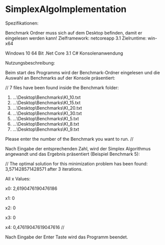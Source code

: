 # SimplexAlgoImplementation

Spezifikationen:

Benchmark Ordner muss sich auf dem Desktop befinden, damit er eingelesen werden kann!
Zielframework: netcoreapp 3.1
Zielruntime: win-x64

Windows 10 64 Bit .Net Core 3.1 
C# Konsolenanwendung

Nutzungsbeschreibung:

Beim start des Programms wird der Benchmark-Ordner eingelesen und die Auswahl an Benchmarks auf der Konsole präsentiert:

//
7 files have been found inside the Benchmark folder:

1. ...\Desktop\Benchmarks\KI_10.txt
2. ...\Desktop\Benchmarks\KI_15.txt
3. ...\Desktop\Benchmarks\KI_20.txt
4. ...\Desktop\Benchmarks\KI_30.txt
5. ...\Desktop\Benchmarks\KI_5.txt
6. ...\Desktop\Benchmarks\KI_8.txt
7. ...\Desktop\Benchmarks\KI_9.txt

Please enter the number of the Benchmark you want to run.
//

Nach Eingabe der entsprechenden Zahl, wird der Simplex Algorithmus angewandt und das Ergebnis präsentiert (Beispiel Benchmark 5):

//
The optimal solution for this minimization problem has been found: 3,571428571428571 after 3 iterations.

All x Values:

x0: 2,6190476190476186

x1: 0

x2: 0

x3: 0

x4: 0,47619047619047616
//

Nach Eingabe der Enter Taste wird das Programm beendet.
